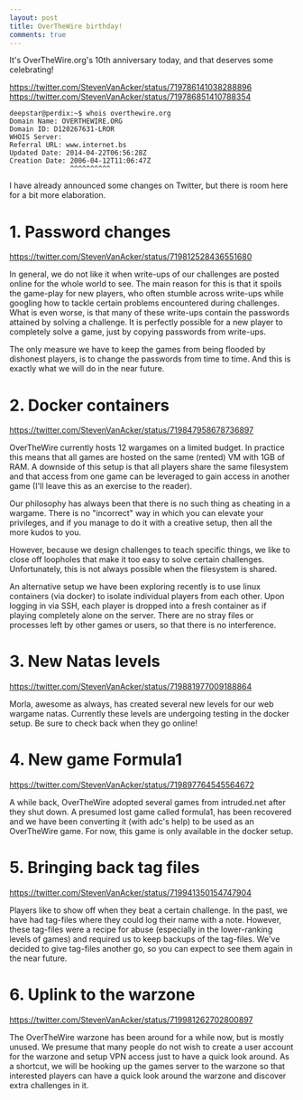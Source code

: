 ```yaml
---
layout: post
title: OverTheWire birthday!
comments: true
---
```


It's OverTheWire.org's 10th anniversary today, and that deserves some celebrating!

https://twitter.com/StevenVanAcker/status/719786141038288896
https://twitter.com/StevenVanAcker/status/719786851410788354

	deepstar@perdix:~$ whois overthewire.org
	Domain Name: OVERTHEWIRE.ORG
	Domain ID: D120267631-LROR
	WHOIS Server:
	Referral URL: www.internet.bs
	Updated Date: 2014-04-22T06:56:28Z
	Creation Date: 2006-04-12T11:06:47Z
	               ^^^^^^^^^^

I have already announced some changes on Twitter, but there is room here for a bit more elaboration.

# 1. Password changes
https://twitter.com/StevenVanAcker/status/719812528436551680

In general, we do not like it when write-ups of our challenges are posted online for the whole world to see.
The main reason for this is that it spoils the game-play for new players, who often stumble across write-ups
while googling how to tackle certain problems encountered during challenges.
What is even worse, is that many of these write-ups contain the passwords attained by solving a challenge.
It is perfectly possible for a new player to completely solve a game, just by copying passwords from write-ups.

The only measure we have to keep the games from being flooded by dishonest players, is to change the passwords
from time to time. And this is exactly what we will do in the near future. 

# 2. Docker containers
https://twitter.com/StevenVanAcker/status/719847958678736897

OverTheWire currently hosts 12 wargames on a limited budget. In practice this
means that all games are hosted on the same (rented) VM with 1GB of RAM.  A
downside of this setup is that all players share the same filesystem and that
access from one game can be leveraged to gain access in another game (I'll
leave this as an exercise to the reader).

Our philosophy has always been that there is no such thing as cheating in a
wargame.  There is no "incorrect" way in which you can elevate your privileges,
and if you manage to do it with a creative setup, then all the more kudos to
you.

However, because we design challenges to teach specific things, we like to
close off loopholes that make it too easy to solve certain challenges.
Unfortunately, this is not always possible when the filesystem is shared.

An alternative setup we have been exploring recently is to use linux containers
(via docker) to isolate individual players from each other.  Upon logging in
via SSH, each player is dropped into a fresh container as if playing completely
alone on the server.  There are no stray files or processes left by other games
or users, so that there is no interference.

# 3. New Natas levels
https://twitter.com/StevenVanAcker/status/719881977009188864

Morla, awesome as always, has created several new levels for our web wargame natas.
Currently these levels are undergoing testing in the docker setup.
Be sure to check back when they go online!

# 4. New game Formula1
https://twitter.com/StevenVanAcker/status/719897764545564672

A while back, OverTheWire adopted several games from intruded.net after they shut down.
A presumed lost game called formula1, has been recovered and we have been converting it (with adc's help)
to be used as an OverTheWire game. For now, this game is only available in the docker setup.

# 5. Bringing back tag files
https://twitter.com/StevenVanAcker/status/719941350154747904

Players like to show off when they beat a certain challenge. In the past, we
have had tag-files where they could log their name with a note. However, these
tag-files were a recipe for abuse (especially in the lower-ranking levels of
games) and required us to keep backups of the tag-files.  We've decided to give
tag-files another go, so you can expect to see them again in the near future.

# 6. Uplink to the warzone
https://twitter.com/StevenVanAcker/status/719981262702800897

The OverTheWire warzone has been around for a while now, but is mostly unused.
We presume that many people do not wish to create a user account for the
warzone and setup VPN access just to have a quick look around.  As a shortcut,
we will be hooking up the games server to the warzone so that interested
players can have a quick look around the warzone and discover extra challenges
in it.

